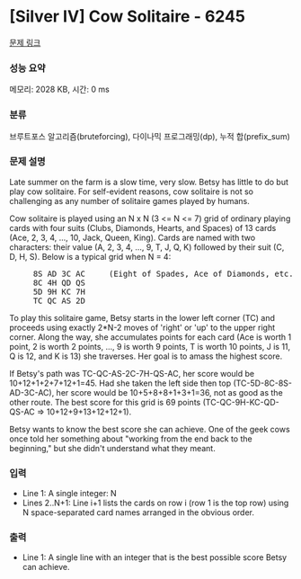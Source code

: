 # [Silver IV] Cow Solitaire - 6245 

[문제 링크](https://www.acmicpc.net/problem/6245) 

### 성능 요약

메모리: 2028 KB, 시간: 0 ms

### 분류

브루트포스 알고리즘(bruteforcing), 다이나믹 프로그래밍(dp), 누적 합(prefix_sum)

### 문제 설명

<p>Late summer on the farm is a slow time, very slow. Betsy has little to do but play cow solitaire. For self-evident reasons, cow solitaire is not so challenging as any number of solitaire games played by humans.</p>

<p>Cow solitaire is played using an N x N (3 <= N <= 7) grid of ordinary playing cards with four suits (Clubs, Diamonds, Hearts, and Spaces) of 13 cards (Ace, 2, 3, 4, ..., 10, Jack, Queen, King). Cards are named with two characters: their value (A, 2, 3, 4, ..., 9, T, J, Q, K) followed by their suit (C, D, H, S). Below is a typical grid when N = 4:</p>

<pre>     8S AD 3C AC     (Eight of Spades, Ace of Diamonds, etc.)
     8C 4H QD QS
     5D 9H KC 7H
     TC QC AS 2D</pre>

<p>To play this solitaire game, Betsy starts in the lower left corner (TC) and proceeds using exactly 2*N-2 moves of 'right' or 'up' to the upper right corner. Along the way, she accumulates points for each card (Ace is worth 1 point, 2 is worth 2 points, ..., 9 is worth 9 points, T is worth 10 points, J is 11, Q is 12, and K is 13) she traverses. Her goal is to amass the highest score.</p>

<p>If Betsy's path was TC-QC-AS-2C-7H-QS-AC, her score would be 10+12+1+2+7+12+1=45. Had she taken the left side then top (TC-5D-8C-8S-AD-3C-AC), her score would be 10+5+8+8+1+3+1=36, not as good as the other route. The best score for this grid is 69 points (TC-QC-9H-KC-QD-QS-AC => 10+12+9+13+12+12+1).</p>

<p>Betsy wants to know the best score she can achieve. One of the geek cows once told her something about "working from the end back to the beginning," but she didn't understand what they meant.</p>

### 입력 

 <ul>
	<li>Line 1: A single integer: N</li>
	<li>Lines 2..N+1: Line i+1 lists the cards on row i (row 1 is the top row) using N space-separated card names arranged in the obvious order.</li>
</ul>

<p> </p>

### 출력 

 <ul>
	<li>Line 1: A single line with an integer that is the best possible score Betsy can achieve.</li>
</ul>

